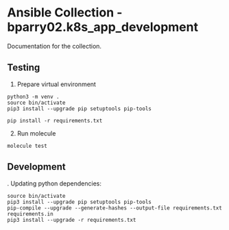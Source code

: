 # Ansible Collection - bparry02.k8s_app_development

Documentation for the collection.

## Testing

1. Prepare virtual environment

```
python3 -m venv .
source bin/activate
pip3 install --upgrade pip setuptools pip-tools

pip install -r requirements.txt
```
2. Run molecule

```
molecule test
```

## Development

. Updating python dependencies:

```
source bin/activate
pip3 install --upgrade pip setuptools pip-tools
pip-compile --upgrade --generate-hashes --output-file requirements.txt requirements.in
pip3 install --upgrade -r requirements.txt
```
